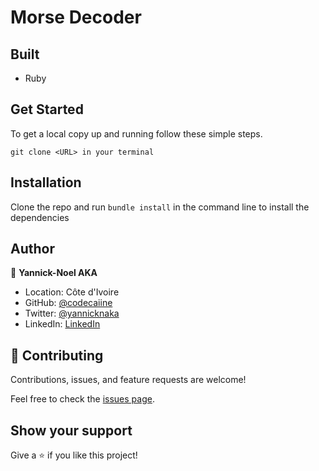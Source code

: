 # Morse Decoder


## Built 

- Ruby


## Get Started

To get a local copy up and running follow these simple steps.
   ```
   git clone <URL> in your terminal
   ```

## Installation
Clone the repo and run `bundle install` in the command line to install the dependencies

## Author

👤 **Yannick-Noel AKA**

- Location: Côte d'Ivoire
- GitHub: [@codecaiine](https://github.com/codecaiine)
- Twitter: [@yannicknaka](https://twitter.com/yannicknaka)
- LinkedIn: [LinkedIn](https://www.linkedin.com/in/yannick-no%C3%ABl-aka/)

## 🤝 Contributing

Contributions, issues, and feature requests are welcome!

Feel free to check the [issues page](https://github.com/codecaiine/oop-school-library/issues).

## Show your support

Give a ⭐️ if you like this project!
